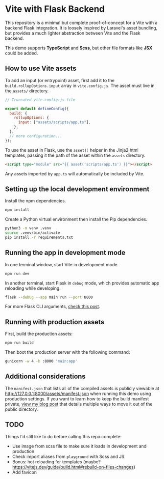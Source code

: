 # Vite with Flask Backend

This repository is a minimal but complete proof-of-concept for a Vite with a backend Flask integration. It is loosely inspired by Laravel's asset bundling, but provides a much lighter abstraction between Vite and the Flask backend.

This demo supports **TypeScript** and **Scss**, but other file formats like **JSX** could be added.

## How to use Vite assets

To add an input (or entrypoint) asset, first add it to the `build.rollupOptions.input` array in `vite.config.js`. The asset must live in the `assets/` directory.

```js
// Truncated vite.config.js file

export default defineConfig({
  build: {
    rollupOptions: {
      input: ["assets/scripts/app.ts"],
    },
  },
  // more configuration...
});
```

To use the asset in Flask, use the `asset()` helper in the Jinja2 html templates, passing it the path of the asset within the `assets` directory.

```html
<script type="module" src="{{ asset('scripts/app.ts') }}"></script>
```

Any assets imported by `app.ts` will automatically be included by Vite.

## Setting up the local development environment

Install the npm dependencies.

```sh
npm install
```

Create a Python virtual environment then install the Pip dependencies.

```sh
python3 -m venv .venv
source .venv/bin/activate
pip install -r requirements.txt
```

## Running the app in development mode

In one terminal window, start Vite in development mode.

```sh
npm run dev
```

In another terminal, start Flask in `debug` mode, which provides automatic app reloading while developing.

```sh
flask --debug --app main run --port 8000
```

For more Flask CLI arguments, [check this post](https://geekpython.medium.com/how-to-run-flask-app-from-the-command-line-in-windows-4b9865059a9c).

## Running with production assets

First, build the production assets:

```sh
npm run build
```

Then boot the production server with the following command:

```sh
gunicorn -w 4 -b :8000 'main:app'
```

## Additional considerations

The `manifest.json` that lists all of the compiled assets is publicly viewable at http://127.0.0.1:8000/assets/manifest.json when running this demo using production settings. If you want to learn how to keep the build manifest private, [view my blog post](https://dev.to/tylerlwsmith/move-manifestjson-to-outdirs-parent-directory-in-vite-5-5fpf) that details multiple ways to move it out of the public directory.

## TODO

Things I'd still like to do before calling this repo complete:

- Use image from scss file to make sure it loads in development and production
- Check import aliases from `playground` with Scss and JS
- Bonus: hot reloading for templates (maybe? https://vitejs.dev/guide/build.html#rebuild-on-files-changes)
- Add favicon
